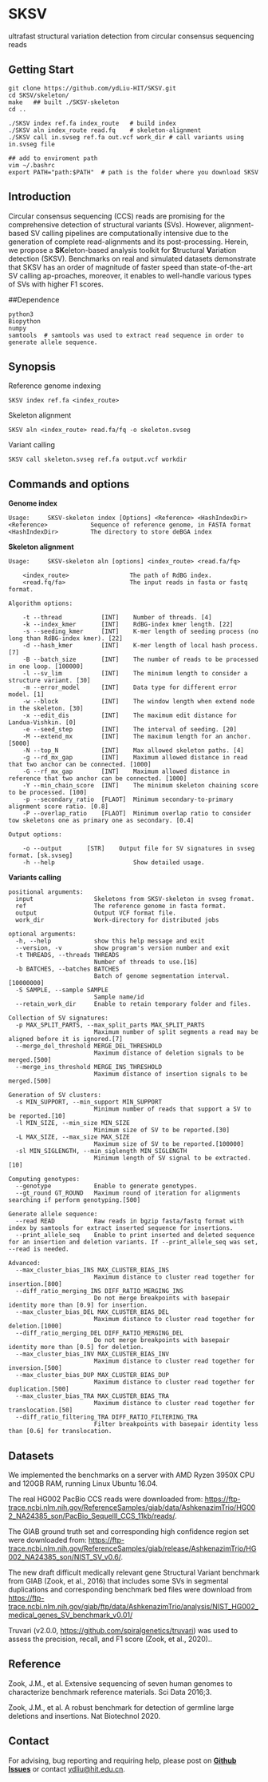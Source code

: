 # SKSV
ultrafast structural variation detection from circular consensus sequencing reads

## Getting Start
    git clone https://github.com/ydLiu-HIT/SKSV.git
    cd SKSV/skeleton/
    make   ## built ./SKSV-skeleton
    cd ..
    
    ./SKSV index ref.fa index_route   # build index 
    ./SKSV aln index_route read.fq    # skeleton-alignment
    ./SKSV call in.svseg ref.fa out.vcf work_dir # call variants using in.svseg file
        
    ## add to enviroment path
    vim ~/.bashrc
    export PATH="path:$PATH"  # path is the folder where you download SKSV
    
       
## Introduction

Circular consensus sequencing (CCS) reads are promising for the comprehensive detection of structural variants (SVs). However, alignment-based SV calling pipelines are computationally intensive due to the generation of complete read-alignments and its post-processing. Herein, we propose a **SK**eleton-based analysis toolkit for **S**tructural **V**ariation detection (SKSV).  Benchmarks on real and simulated datasets demonstrate that SKSV has an order of magnitude of faster speed than state-of-the-art SV calling ap-proaches, moreover, it enables to well-handle various types of SVs with higher F1 scores.

##Dependence
```
python3
Biopython
numpy
samtools  # samtools was used to extract read sequence in order to generate allele sequence.
```


## Synopsis
Reference genome indexing
```
SKSV index ref.fa <index_route>
```
	
Skeleton alignment
```
SKSV aln <index_route> read.fa/fq -o skeleton.svseg
```

Variant calling
```
SKSV call skeleton.svseg ref.fa output.vcf workdir
```

## Commands and options
**Genome index**
```
Usage:     SKSV-skeleton index [Options] <Reference> <HashIndexDir>
<Reference>            Sequence of reference genome, in FASTA format
<HashIndexDir>         The directory to store deBGA index
``` 

**Skeleton alignment**
```
Usage:     SKSV-skeleton aln [options] <index_route> <read.fa/fq>

    <index_route>                 The path of RdBG index.
    <read.fq/fa>                  The input reads in fasta or fastq format.

Algorithm options:

    -t --thread           [INT]    Number of threads. [4]
    -k --index_kmer       [INT]    RdBG-index kmer length. [22]
    -s --seeding_kmer     [INT]    K-mer length of seeding process (no long than RdBG-index kmer). [22]
    -d --hash_kmer        [INT]    K-mer length of local hash process. [7]
    -B --batch_size       [INT]    The number of reads to be processed in one loop. [100000]
    -l --sv_lim           [INT]    The minimum length to consider a structure variant. [30]
    -m --error_model      [INT]    Data type for different error model. [1]
    -w --block            [INT]    The window length when extend node in the skeleton. [30]
    -x --edit_dis         [INT]    The maximum edit distance for Landua-Vishkin. [0]
    -e --seed_step        [INT]    The interval of seeding. [20]
    -M --extend_mx        [INT]    The maximum length for an anchor. [5000]
    -N --top_N            [INT]    Max allowed skeleton paths. [4]
    -g --rd_mx_gap        [INT]    Maximum allowed distance in read that two anchor can be connected. [1000]
    -G --rf_mx_gap        [INT]    Maximum allowed distance in reference that two anchor can be connected. [1000]
    -Y --min_chain_score  [INT]    The minimum skeleton chaining score to be processed. [100]
    -p --secondary_ratio  [FLAOT]  Minimum secondary-to-primary alignment score ratio. [0.8]
    -P --overlap_ratio    [FLAOT]  Minimum overlap ratio to consider tow skeletons one as primary one as secondary. [0.4]

Output options:

    -o --output    	  [STR]    Output file for SV signatures in svseg format. [sk.svseg]
    -h --help                      Show detailed usage.
```

**Variants calling**
```
positional arguments:
  input                 Skeletons from SKSV-skeleton in svseg fromat.
  ref                   The reference genome in fasta format.
  output                Output VCF format file.
  work_dir              Work-directory for distributed jobs

optional arguments:
  -h, --help            show this help message and exit
  --version, -v         show program's version number and exit
  -t THREADS, --threads THREADS
                        Number of threads to use.[16]
  -b BATCHES, --batches BATCHES
                        Batch of genome segmentation interval.[10000000]
  -S SAMPLE, --sample SAMPLE
                        Sample name/id
  --retain_work_dir     Enable to retain temporary folder and files.

Collection of SV signatures:
  -p MAX_SPLIT_PARTS, --max_split_parts MAX_SPLIT_PARTS
                        Maximum number of split segments a read may be aligned before it is ignored.[7]
  --merge_del_threshold MERGE_DEL_THRESHOLD
                        Maximum distance of deletion signals to be merged.[500]
  --merge_ins_threshold MERGE_INS_THRESHOLD
                        Maximum distance of insertion signals to be merged.[500]

Generation of SV clusters:
  -s MIN_SUPPORT, --min_support MIN_SUPPORT
                        Minimum number of reads that support a SV to be reported.[10]
  -l MIN_SIZE, --min_size MIN_SIZE
                        Minimum size of SV to be reported.[30]
  -L MAX_SIZE, --max_size MAX_SIZE
                        Maximum size of SV to be reported.[100000]
  -sl MIN_SIGLENGTH, --min_siglength MIN_SIGLENGTH
                        Minimum length of SV signal to be extracted.[10]

Computing genotypes:
  --genotype            Enable to generate genotypes.
  --gt_round GT_ROUND   Maximum round of iteration for alignments searching if perform genotyping.[500]
  
Generate allele sequence:
  --read READ           Raw reads in bgzip fasta/fastq format with index by samtools for extract inserted sequence for insertions.
  --print_allele_seq    Enable to print inserted and deleted sequence for an insertion and deletion variants. If --print_allele_seq was set, --read is needed.

Advanced:
  --max_cluster_bias_INS MAX_CLUSTER_BIAS_INS
                        Maximum distance to cluster read together for insertion.[800]
  --diff_ratio_merging_INS DIFF_RATIO_MERGING_INS
                        Do not merge breakpoints with basepair identity more than [0.9] for insertion.
  --max_cluster_bias_DEL MAX_CLUSTER_BIAS_DEL
                        Maximum distance to cluster read together for deletion.[1000]
  --diff_ratio_merging_DEL DIFF_RATIO_MERGING_DEL
                        Do not merge breakpoints with basepair identity more than [0.5] for deletion.
  --max_cluster_bias_INV MAX_CLUSTER_BIAS_INV
                        Maximum distance to cluster read together for inversion.[500]
  --max_cluster_bias_DUP MAX_CLUSTER_BIAS_DUP
                        Maximum distance to cluster read together for duplication.[500]
  --max_cluster_bias_TRA MAX_CLUSTER_BIAS_TRA
                        Maximum distance to cluster read together for translocation.[50]
  --diff_ratio_filtering_TRA DIFF_RATIO_FILTERING_TRA
                        Filter breakpoints with basepair identity less than [0.6] for translocation.
```

## Datasets 
We implemented the benchmarks on a server with AMD Ryzen 3950X CPU and 120GB RAM, running Linux Ubuntu 16.04.

The real HG002 PacBio CCS reads were downloaded from: https://ftp-trace.ncbi.nlm.nih.gov/ReferenceSamples/giab/data/AshkenazimTrio/HG002_NA24385_son/PacBio_SequelII_CCS_11kb/reads/. 

The GIAB ground truth set and corresponding high confidence region set were downloaded from: https://ftp-trace.ncbi.nlm.nih.gov/ReferenceSamples/giab/release/AshkenazimTrio/HG002_NA24385_son/NIST_SV_v0.6/.

The new draft difficult medically relevant gene Structural Variant benchmark from GIAB (Zook, et al., 2016) that includes some SVs in segmental duplications and corresponding benchmark bed files were download from https://ftp-trace.ncbi.nlm.nih.gov/giab/ftp/data/AshkenazimTrio/analysis/NIST_HG002_medical_genes_SV_benchmark_v0.01/

Truvari (v2.0.0, https://github.com/spiralgenetics/truvari) was used to assess the precision, recall, and F1 score (Zook, et al., 2020)..

## Reference

Zook, J.M., et al. Extensive sequencing of seven human genomes to characterize benchmark reference materials. Sci Data 2016;3.

Zook, J.M., et al. A robust benchmark for detection of germline large deletions and insertions. Nat Biotechnol 2020.


## Contact
For advising, bug reporting and requiring help, please post on **[Github Issues](https://github.com/ydLiu-HIT/SKSV/issues)** or contact ydliu@hit.edu.cn.

